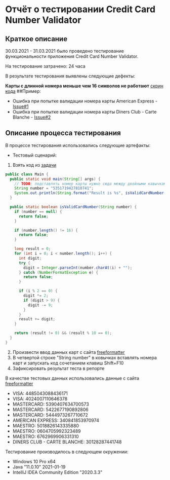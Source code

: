 # Отчёт о тестировании Credit Card Number Validator

## Краткое описание

30.03.2021 - 31.03.2021 было проведено тестирование функциональности приложения Credit Card Number Validator.

На тестирование затрачено: 24 часа

В результате тестирования выявлены следующие дефекты:

**Карты с длинной номера меньше чем 16 символов не работают** [скрин кода](https://monosnap.com/file/hQSR3tdjCWjI98fRvcENf6601w3fJC)
##Пример:
* Ошибка при попытке валидации номера карты American Express - [Issue#1](https://github.com/happyagro/work1/issues/1#issue-845299750)
* Ошибка при попытке валидации номера карты Diners Club - Carte Blanche - [Issue#2](https://github.com/happyagro/work1/issues/2#issue-845299880)


## Описание процесса тестирования

В процессе тестирования использовались следующие артефакты:

* Тестовый сценарий:

1. Взять код из [задачи](https://github.com/netology-code/javaqa-homeworks/tree/master/intro)
```java
public class Main {
  public static void main(String[] args) {
    // TODO: подставлять номер карты нужно сюда между двойными кавычками, без пробелов
    String number = "5351719427810741";
    System.out.println(String.format("Result is %s", isValidCardNumber(number) ? "OK" : "FAIL"));
  }

  public static boolean isValidCardNumber(String number) {
    if (number == null) {
      return false;
    }

    if (number.length() != 16) {
      return false;
    }

    long result = 0;
    for (int i = 0; i < number.length(); i++) {
      int digit;
      try {
        digit = Integer.parseInt(number.charAt(i) + "");
      } catch (NumberFormatException e) {
        return false;
      }

      if (i % 2 == 0) {
        digit *= 2;
        if (digit > 9) {
          digit -= 9;
        }
      }
      result += digit;
    }

    return (result != 0) && (result % 10 == 0);
  }
}
```
2. Произвести ввод данных карт с сайта [freeformatter](https://www.freeformatter.com/credit-card-number-generator-validator.html)
2. В четвертой строке "String number" в ковычках вставлять номера карт и запускать код сочетанием клавиш Shift+F10
2. Зафиксировать результат теста в репорте




В качестве тестовых данных использовались данные с сайта [freeformatter](https://www.freeformatter.com/credit-card-number-generator-validator.html#validate)
* VISA: 4485043088436171
* VISA: 4024007110646378
* MASTERCARD: 5390407634700573
* MASTERCARD: 5422677190892806
* MASTERCARD: 5444973267710672
* AMERICAN EXPRESS: 340841853970974
* MAESTRO: 5018826143335880
* MAESTRO: 0604705992323489
* MAESTRO: 6762969906331310
* DINERS CLUB - CARTE BLANCHE: 30128287441748

Тестирование производилось в следующем окружении:
* Windows 10 Pro x64
* Java "11.0.10" 2021-01-19
* IntelliJ IDEA Community Edition "2020.3.3"